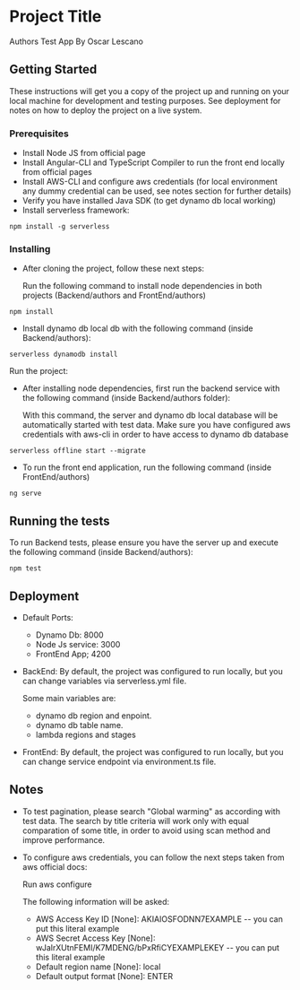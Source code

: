 # Project Title

Authors Test App By Oscar Lescano

## Getting Started

These instructions will get you a copy of the project up and running on your local machine for development and testing purposes. See deployment for notes on how to deploy the project on a live system.

### Prerequisites

* Install Node JS from official page
* Install Angular-CLI and TypeScript Compiler to run the front end locally from official pages
* Install AWS-CLI and configure aws credentials (for local environment any dummy credential can be used, see notes section for further details)
* Verify you have installed Java SDK (to get dynamo db local working)
* Install serverless framework:

```
npm install -g serverless
```

### Installing

* After cloning the project, follow these next steps:

	Run the following command to install node dependencies in both projects (Backend/authors and FrontEnd/authors) 

```
npm install
```

* Install dynamo db local db with the following command (inside Backend/authors):

```
serverless dynamodb install
```

Run the project:

* After installing node dependencies, first run the backend service with the following command (inside Backend/authors folder):

	With this command, the server and dynamo db local database will be automatically started with test data. 
	Make sure you have configured aws credentials with aws-cli in order to have access to dynamo db database
	
```
serverless offline start --migrate
```

* To run the front end application, run the following command (inside FrontEnd/authors)

```
ng serve
```


## Running the tests

To run Backend tests, please ensure you have the server up and execute the following command (inside Backend/authors):

```
npm test
```

## Deployment

* Default Ports:

	* Dynamo Db: 8000
	* Node Js service: 3000
	* FrontEnd App; 4200

* BackEnd: 
	By default, the project was configured to run locally, but you can change variables via serverless.yml file. 

	Some main variables are:

	* dynamo db region and enpoint. 
	* dynamo db table name. 
	* lambda regions and stages
	
* FrontEnd:
	By default, the project was configured to run locally, but you can change service endpoint via environment.ts file.




## Notes

* To test pagination, please search "Global warming" as according with test data. 
    The search by title criteria will work only with equal comparation of some title, in order to avoid using scan method and improve performance. 

* To configure aws credentials, you can follow the next steps taken from aws official docs:

	Run aws configure

	The following information will be asked: 

	* AWS Access Key ID [None]: AKIAIOSFODNN7EXAMPLE -- you can put this literal example
	* AWS Secret Access Key [None]: wJalrXUtnFEMI/K7MDENG/bPxRfiCYEXAMPLEKEY -- you can put this literal example
	* Default region name [None]: local
	* Default output format [None]: ENTER
